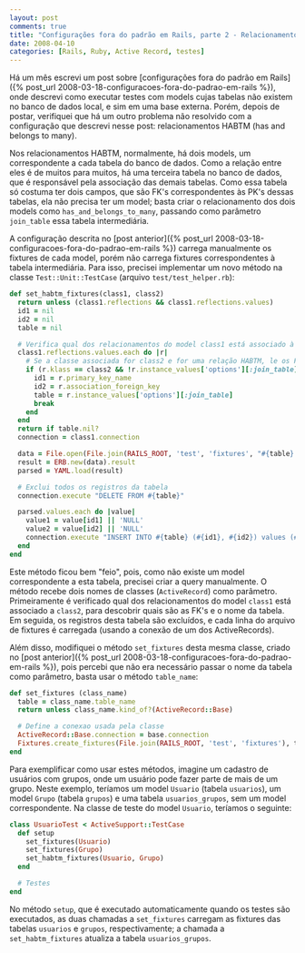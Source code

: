 ```yaml
---
layout: post
comments: true
title: "Configurações fora do padrão em Rails, parte 2 - Relacionamentos HABTM"
date: 2008-04-10
categories: [Rails, Ruby, Active Record, testes]
---
```

Há um mês escrevi um post sobre [configurações fora do padrão em Rails]({% post_url 2008-03-18-configuracoes-fora-do-padrao-em-rails %}), onde descrevi como executar testes com models cujas tabelas não existem no banco de dados local, e sim em uma base externa. Porém, depois de postar, verifiquei que há um outro problema não resolvido com a configuração que descrevi nesse post: relacionamentos HABTM (has and belongs to many).

Nos relacionamentos HABTM, normalmente, há dois models, um correspondente a cada tabela do banco de dados. Como a relação entre eles é de muitos para muitos, há uma terceira tabela no banco de dados, que é responsável pela associação das demais tabelas. Como essa tabela só costuma ter dois campos, que são FK's correspondentes às PK's dessas tabelas, ela não precisa ter um model; basta criar o relacionamento dos dois models como `has_and_belongs_to_many`, passando como parâmetro `join_table` essa tabela intermediária.

A configuração descrita no [post anterior]({% post_url 2008-03-18-configuracoes-fora-do-padrao-em-rails %}) carrega manualmente os fixtures de cada model, porém não carrega fixtures correspondentes à tabela intermediária. Para isso, precisei implementar um novo método na classe `Test::Unit::TestCase` (arquivo `test/test_helper.rb`):

```ruby
def set_habtm_fixtures(class1, class2)
  return unless (class1.reflections && class1.reflections.values)
  id1 = nil
  id2 = nil
  table = nil

  # Verifica qual dos relacionamentos do model class1 está associado à tabela class2
  class1.reflections.values.each do |r|
    # Se a classe associada for class2 e for uma relação HABTM, le os FK's e o nome da tabela
    if (r.klass == class2 && !r.instance_values['options'][:join_table].nil?)
      id1 = r.primary_key_name
      id2 = r.association_foreign_key
      table = r.instance_values['options'][:join_table]
      break
    end
  end
  return if table.nil?
  connection = class1.connection

  data = File.open(File.join(RAILS_ROOT, 'test', 'fixtures', "#{table}.yml")).readlines.join
  result = ERB.new(data).result
  parsed = YAML.load(result)

  # Exclui todos os registros da tabela
  connection.execute "DELETE FROM #{table}"

  parsed.values.each do |value|
    value1 = value[id1] || 'NULL'
    value2 = value[id2] || 'NULL'
    connection.execute "INSERT INTO #{table} (#{id1}, #{id2}) values (#{value1}, #{value2})"
  end
end
```

Este método ficou bem "feio", pois, como não existe um model correspondente a esta tabela, precisei criar a query manualmente. O método recebe dois nomes de classes (`ActiveRecord`) como parâmetro. Primeiramente é verificado qual dos relacionamentos do model `class1` está associado a `class2`, para descobrir quais são as FK's e o nome da tabela. Em seguida, os registros desta tabela são excluídos, e cada linha do arquivo de fixtures é carregada (usando a conexão de um dos ActiveRecords).

Além disso, modifiquei o método `set_fixtures` desta mesma classe, criado no [post anterior]({% post_url 2008-03-18-configuracoes-fora-do-padrao-em-rails %}), pois percebi que não era necessário passar o nome da tabela como parâmetro, basta usar o método `table_name`:

```ruby
def set_fixtures (class_name)
  table = class_name.table_name
  return unless class_name.kind_of?(ActiveRecord::Base)

  # Define a conexao usada pela classe
  ActiveRecord::Base.connection = base.connection
  Fixtures.create_fixtures(File.join(RAILS_ROOT, 'test', 'fixtures'), table) { base.connection }
end
```

Para exemplificar como usar estes métodos, imagine um cadastro de usuários com grupos, onde um usuário pode fazer parte de mais de um grupo. Neste exemplo, teríamos um model `Usuario` (tabela `usuarios`), um model `Grupo` (tabela `grupos`) e uma tabela `usuarios_grupos`, sem um model correspondente. Na classe de teste do model `Usuario`, teríamos o seguinte:

```ruby
class UsuarioTest < ActiveSupport::TestCase
  def setup
    set_fixtures(Usuario)
    set_fixtures(Grupo)
    set_habtm_fixtures(Usuario, Grupo)
  end

  # Testes
end
```

No método `setup`, que é executado automaticamente quando os testes são executados, as duas chamadas a `set_fixtures` carregam as fixtures das tabelas `usuarios` e `grupos`, respectivamente; a chamada a `set_habtm_fixtures` atualiza a tabela `usuarios_grupos`.
